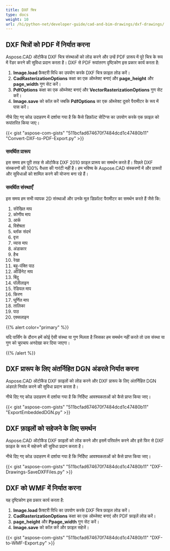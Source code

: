 ```yaml
---
title: DXF चित्र
type: docs
weight: 10
url: /hi/python-net/developer-guide/cad-and-bim-drawings/dxf-drawings/
---
```


## **DXF चित्रों को PDF में निर्यात करना**

Aspose.CAD ऑटोकैड DXF चित्र संस्थाओं को लोड करने और उन्हें PDF प्रारूप में पूरे चित्र के रूप में रेंडर करने की सुविधा प्रदान करता है। DXF से PDF रूपांतरण दृष्टिकोण इस प्रकार कार्य करता है:

1. **Image.load** फ़ैक्टरी विधि का उपयोग करके DXF चित्र फ़ाइल लोड करें।
2. **CadRasterizationOptions** कक्षा का एक ऑब्जेक्ट बनाएं और **page_height** और **page_width** गुण सेट करें।
3. **PdfOptions** कक्षा का एक ऑब्जेक्ट बनाएं और **VectorRasterizationOptions** गुण सेट करें।
4. **Image.save** को कॉल करें जबकि **PdfOptions** का एक ऑब्जेक्ट दूसरे पैरामीटर के रूप में पास करें।

नीचे दिए गए कोड उदाहरण में दर्शाया गया है कि कैसे डिफ़ॉल्ट सेटिंग्स का उपयोग करके एक फ़ाइल को रूपांतरित किया जाए।

{{< gist "aspose-com-gists" "511bcfad674670f7484dcd1c47480b11" "Convert-DXF-to-PDF-Export.py" >}}

### **समर्थित प्रारूप**

इस समय हम पूरी तरह से ऑटोकैड DXF 2010 फ़ाइल प्रारूप का समर्थन करते हैं। पिछले DXF संस्करणों की 100% वैधता की गारंटी नहीं है। हम भविष्य के Aspose.CAD संस्करणों में और प्रारूपों और सुविधाओं को शामिल करने की योजना बना रहे हैं।

### **समर्थित संस्थाएँ**

इस समय हम सभी व्यापक 2D संस्थाओं और उनके मूल डिफ़ॉल्ट पैरामीटर का समर्थन करते हैं जैसे कि:

1. संरेखित माप
2. कोणीय माप
3. आर्क
4. विशेषता
5. ब्लॉक संदर्भ
6. वृत्त
7. व्यास माप
8. अंडाकार
9. हैच
10. रेखा
11. बहु-पंक्ति पाठ
12. ऑर्डिनेट माप
13. बिंदु
14. पॉलीलाइन
15. रेडियल माप
16. किरण
17. घूर्णित माप
18. तालिका
19. पाठ
20. एक्सलाइन

{{% alert color="primary" %}}

यदि पार्सिंग के दौरान हमें कोई ऐसी संस्था या गुण मिलता है जिसका हम समर्थन नहीं करते तो उस संस्था या गुण को चुपचाप अनदेखा कर दिया जाएगा।

{{% /alert %}}

## **DXF प्रारूप के लिए अंतर्निहित DGN अंडरले निर्यात करना**

Aspose.CAD ऑटोकैड DXF फ़ाइलों को लोड करने और DXF प्रारूप के लिए अंतर्निहित DGN अंडरले निर्यात करने की सुविधा प्रदान करता है।

नीचे दिए गए कोड उदाहरण में दर्शाया गया है कि निर्दिष्ट आवश्यकताओं को कैसे प्राप्त किया जाए।

{{< gist "aspose-com-gists" "511bcfad674670f7484dcd1c47480b11" "ExportEmbeddedDGN.py" >}}

## **DXF फ़ाइलों को सहेजने के लिए समर्थन**

Aspose.CAD ऑटोकैड DXF फ़ाइलों को लोड करने और इसमें परिवर्तन करने और इसे फिर से DXF फ़ाइल के रूप में सहेजने की सुविधा प्रदान करता है।

नीचे दिए गए कोड उदाहरण में दर्शाया गया है कि निर्दिष्ट आवश्यकताओं को कैसे प्राप्त किया जाए।

{{< gist "aspose-com-gists" "511bcfad674670f7484dcd1c47480b11" "DXF-Drawings-SaveDXFFiles.py" >}}

## **DXF को WMF में निर्यात करना**

यह दृष्टिकोण इस प्रकार कार्य करता है:

1. **Image.load** फ़ैक्टरी विधि का उपयोग करके DXF चित्र फ़ाइल लोड करें।
2. **CadRasterizationOptions** कक्षा का एक ऑब्जेक्ट बनाएं और PDF फ़ाइलें लोड करें।
3. **page_height** और **Ppage_width** गुण सेट करें।
4. **Image.save** को कॉल करें और फ़ाइल सहेजें।

{{< gist "aspose-com-gists" "511bcfad674670f7484dcd1c47480b11" "DXF-to-WMF-Export.py" >}}
